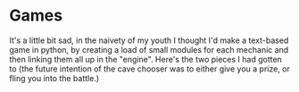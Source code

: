 # Games
It's a little bit sad, in the naivety of my youth I thought I'd make a text-based game in python, by creating a load of small modules for each mechanic and then linking them all up in the "engine". Here's the two pieces I had gotten to (the future intention of the cave chooser was to either give you a prize, or fling you into the battle.)
